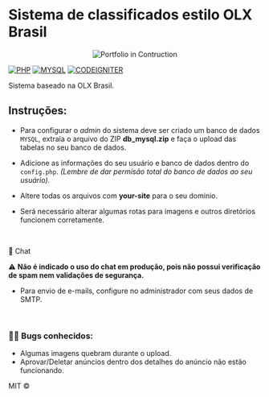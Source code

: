 # Sistema de classificados estilo OLX Brasil

<p align="center">
  <img src="https://github.com/wiliamvj/Sistema-Classificados/blob/master/screen.png" alt="Portfolio in Contruction" />
</p>

[![PHP](https://img.shields.io/badge/php-5.2-blue)](https://www.php.net/releases/5_2_0.php) [![MYSQL](https://img.shields.io/badge/mysql-5.6.41-orange)](https://dev.mysql.com/doc/relnotes/mysql/5.6/en/news-5-6-41.html) [![CODEIGNITER](https://img.shields.io/badge/codeigniter-3.0.6-red)](https://codeigniter.com/userguide3/installation/upgrade_310.html)

Sistema baseado na OLX Brasil.

## Instruções:

* Para configurar o *admin* do sistema deve ser criado um banco de dados `MYSQL`, extraia o arquivo do ZIP **db_mysql.zip** e faça o upload das tabelas no seu banco de dados.

* Adicione as informações do seu usuário e banco de dados dentro do `config.php`. *(Lembre de dar permisão total do banco de dados ao seu usuário)*.

* Altere todas os arquivos com **your-site** para o seu dominio.

* Será necessário alterar algumas rotas para imagens e outros diretórios funcionem corretamente.

<br>

💬 Chat

⚠️ **Não é indicado o uso do chat em produção, pois não possui verificação de spam nem validações de segurança.**

* Para envio de e-mails, configure no administrador com seus dados de SMTP.

<br>

###  🐛🐞 Bugs conhecidos:

* Algumas imagens quebram durante o upload.
* Aprovar/Deletar anúncios dentro dos detalhes do anúncio não estão funcionando.



MIT ©

